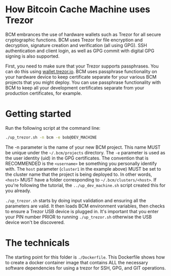 # How Bitcoin Cache Machine uses Trezor

BCM embrances the use of hardware wallets such as Trezor for all secure cryptographic functions. BCM uses Trezor for file encryption and decryption, signature creation and verification (all using GPG). SSH authentication and client login, as well as GPG commit with digital GPG signing is also supported.

First, you need to make sure that your Trezor supports passphrases. You can do this using [wallet.trezor.io](wallet.trezor.io). BCM uses passphrase functionality on your hardware device to keep certificate separate for your various BCM projects that you might deploy. You can use passphrase functionality with BCM to keep all your development certificates separate from your production certificates, for example.

# Getting started

Run the following script at the command line:

```bash
./up_trezor.sh -n bcm -e bob@DEV_MACHINE
```

The -n parameter is the name of your new BCM project. This name MUST be unique under the `~/.bcm/projects` directory. The `-e` parameter is used as the user identity (uid) in the GPG certificates. The convention that is RECOMMENDED is the `<username>` be something you personally identify with. The `host` parameter (`cluster1` in the example above) MUST be set to the cluster name that the project is being deployed to. In other words, `<host>` MUST have a folder corresponding to `~/.bcm/clusters/<host>`. If you're following the tutorial, the `../up_dev_machine.sh` script created this for you already.

`./up_trezor.sh` starts by doing input validation and ensuring all the parameters are valid. It then loads BCM environment variables, then checks to ensure a Trezor USB device is plugged in. It's important that you enter your PIN number PRIOR to running `./up_trezor.sh` otherwise the USB device won't be discovered.

# The technicals

The starting point for this folder is `./Dockerfile`. This Dockerfile shows how to create a docker container image that contains ALL the necessary software dependencies for using a trezor for SSH, GPG, and GIT operations.